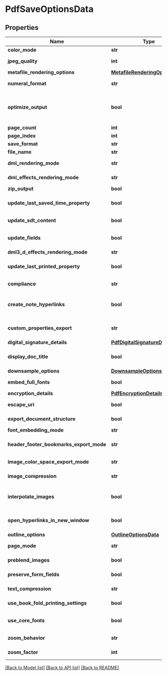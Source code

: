 # PdfSaveOptionsData

## Properties
Name | Type | Description | Notes
------------ | ------------- | ------------- | -------------
**color_mode** | **str** | Gets or sets a value determining how colors are rendered. { Normal | Grayscale}. | [optional] 
**jpeg_quality** | **int** | Gets or sets determines the quality of the JPEG images inside PDF document. | [optional] 
**metafile_rendering_options** | [**MetafileRenderingOptionsData**](MetafileRenderingOptionsData.md) |  | [optional] 
**numeral_format** | **str** | Gets or sets indicates the symbol set that is used to represent numbers while rendering to fixed page formats. | [optional] 
**optimize_output** | **bool** | Gets or sets flag indicates whether it is required to optimize output of XPS. If this flag is set redundant nested canvases and empty canvases are removed, also neighbor glyphs with the same formatting are concatenated. Note: The accuracy of the content display may be affected if this property is set to true.  Default is false. | [optional] 
**page_count** | **int** | Gets or sets determines number of pages to render. | [optional] 
**page_index** | **int** | Gets or sets determines 0-based index of the first page to render. | [optional] 
**save_format** | **str** | Gets or sets format of save. | [optional] 
**file_name** | **str** | Gets or sets name of destination file. | [optional] 
**dml_rendering_mode** | **str** | Gets or sets a value determining how DrawingML shapes are rendered. { Fallback | DrawingML }. | [optional] 
**dml_effects_rendering_mode** | **str** | Gets or sets a value determining how DrawingML effects are rendered. { Simplified | None | Fine }. | [optional] 
**zip_output** | **bool** | Gets or sets controls zip output or not. Default value is false. | [optional] 
**update_last_saved_time_property** | **bool** | Gets or sets a value determining whether the Aspose.Words.Properties.BuiltInDocumentProperties.LastSavedTime property is updated before saving. | [optional] 
**update_sdt_content** | **bool** | Gets or sets value determining whether content of StructuredDocumentTag is updated before saving. | [optional] 
**update_fields** | **bool** | Gets or sets a value determining if fields should be updated before saving the document to a fixed page format. Default value for this property is. true | [optional] 
**dml3_d_effects_rendering_mode** | **str** | Gets or sets a value determining how 3D effects are rendered. | [optional] 
**update_last_printed_property** | **bool** | Gets or sets a value determining whether the Aspose.Words.Properties.BuiltInDocumentProperties.LastPrinted property is updated before saving. | [optional] 
**compliance** | **str** | Gets or sets specifies the PDF standards compliance level for output documents. | [optional] 
**create_note_hyperlinks** | **bool** | Gets or sets specifies whether to convert footnote/endnote references in main text story into active hyperlinks. When clicked the hyperlink will lead to the corresponding footnote/endnote. Default is false. | [optional] 
**custom_properties_export** | **str** | Gets or sets a value determining the way CustomDocumentProperties are exported to PDF file. Default value is None. | [optional] 
**digital_signature_details** | [**PdfDigitalSignatureDetailsData**](PdfDigitalSignatureDetailsData.md) |  | [optional] 
**display_doc_title** | **bool** | Gets or sets a flag specifying whether the window’s title bar should display the document title taken from the Title entry of the document information dictionary. | [optional] 
**downsample_options** | [**DownsampleOptionsData**](DownsampleOptionsData.md) |  | [optional] 
**embed_full_fonts** | **bool** | Gets or sets controls how fonts are embedded into the resulting PDF documents. | [optional] 
**encryption_details** | [**PdfEncryptionDetailsData**](PdfEncryptionDetailsData.md) |  | [optional] 
**escape_uri** | **bool** | Gets or sets a flag specifying whether URI should be escaped before writing.              | [optional] 
**export_document_structure** | **bool** | Gets or sets determines whether or not to export document structure. | [optional] 
**font_embedding_mode** | **str** | Gets or sets specifies the font embedding mode. | [optional] 
**header_footer_bookmarks_export_mode** | **str** | Gets or sets determines how bookmarks in headers/footers are exported. The default value is Aspose.Words.Saving.HeaderFooterBookmarksExportMode.All. | [optional] 
**image_color_space_export_mode** | **str** | Gets or sets specifies how the color space will be selected for the images in PDF document. | [optional] 
**image_compression** | **str** | Gets or sets specifies compression type to be used for all images in the document. | [optional] 
**interpolate_images** | **bool** | Gets or sets a flag indicating whether image interpolation shall be performed by a conforming reader. When false is specified, the flag is not written to the output document and the default behaviour of reader is used instead. | [optional] 
**open_hyperlinks_in_new_window** | **bool** | Gets or sets determines whether hyperlinks in the output Pdf document are forced to be opened in a new window (or tab) of a browser. | [optional] 
**outline_options** | [**OutlineOptionsData**](OutlineOptionsData.md) |  | [optional] 
**page_mode** | **str** | Gets or sets specifies how the PDF document should be displayed when opened in the PDF reader. | [optional] 
**preblend_images** | **bool** | Gets or sets a value determining whether or not to preblend transparent images with black background color. | [optional] 
**preserve_form_fields** | **bool** | Gets or sets specifies whether to preserve Microsoft Word form fields as form fields in PDF or convert them to text. | [optional] 
**text_compression** | **str** | Gets or sets specifies compression type to be used for all textual content in the document. | [optional] 
**use_book_fold_printing_settings** | **bool** | Gets or sets determines whether the document should be saved using a booklet printing layout. | [optional] 
**use_core_fonts** | **bool** | Gets or sets determines whether or not to substitute TrueType fonts Arial, Times New Roman, Courier New and Symbol with core PDF Type 1 fonts. | [optional] 
**zoom_behavior** | **str** | Gets or sets determines what type of zoom should be applied when a document is opened with a PDF viewer. | [optional] 
**zoom_factor** | **int** | Gets or sets determines zoom factor (in percentages) for a document. | [optional] 

[[Back to Model list]](../README.md#documentation-for-models) [[Back to API list]](../README.md#documentation-for-api-endpoints) [[Back to README]](../README.md)

